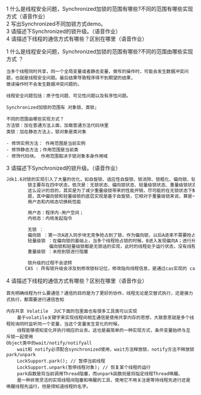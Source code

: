 1 什么是线程安全问题，Synchronized加锁的范围有哪些?不同的范围有哪些实现方式（语音作业）<br/>
2 写出Synchronized不同加锁方式demo。<br/>
3 请描述下Synchronized的锁升级。（语音作业）<br/>
4 请描述下线程的通信方式有哪些？区别在哪里（语音作业）<br/>

1 什么是线程安全问题，Synchronized加锁的范围有哪些?不同的范围由哪些实现方式 ？<br/>

```
当多个线程同时共享，同一个全局变量或者静态变量，做写的操作时，可能会发生数据冲突问题，也就是线程安全问题。最后结果导致程序得不到期望的结果，
做读操作时不会发生数据冲突问题的。 

线程安全问题包括：原子性问题、可见性问题以及有序性问题。

Synchronized加锁的范围有 对象锁、类锁;

不同的范围由哪些实现方式？
方法锁：加在普通方法上面，加载普通方法代码块里
类锁：加在静态方法上，锁对象是类对象

- 修饰实例方法： 作用范围是当前实例
- 修饰静态方法；作用范围是当前类
- 修饰代码块。 作用范围取决于锁对象本身作用域
```

3 请描述下Synchronized的锁升级。（语音作业）<br/>

```txt
Jdk1.6对锁的实现引入了大量的优化，如自旋锁、适应性自旋锁、锁消除、锁粗化、偏向锁、轻量级锁等技术来减少锁操作的开销。
        锁主要存在四中状态，依次是：无锁状态、偏向锁状态、轻量级锁状态、重量级锁状态，他们会随着竞争的激烈而逐渐升级。
        这么设计的目的，其实是为了减少重量级锁带来的性能开销，尽可能的在无锁状态下解决线程并发问
        题，其中偏向锁和轻量级锁的底层实现是基于自旋锁，它相对于重量级锁来说，算是一种无锁的实现。
        用户态和内核态切换耗性能
        
        用户态：程序内-用户空间；
        内核态：内核发起指令
        
        无锁 ：
        偏向锁 ：第一次A进入同步块无竞争抢占到了锁，作为偏向锁，以后A进来不需要抢占锁，直接获得锁执行。实际应用默认延迟开启或关闭
        轻量级锁 ：在偏向锁的基础上，当多个线程抢占锁的时候，B进入发现偏向A；进行升级到轻量级锁。通过自旋来解决
                偏向锁和轻量级锁都是无锁话的实现，此时的线程处于运行状态，没有线程阻塞
        重量级锁 ：未抢到锁进行阻塞
        
        锁升级的过程不会逆转
       CAS : 所有锁升级会涉及到修改锁标记位，修改指向线程信息，是通过cas实现的 cas底层还是会用到cpu层面的锁
```

4 请描述下线程的通信方式有哪些？区别在哪里（语音作业）<br/>

```text
首先明确线程为什么要通信？通信的目的是为了更好的协作，线程无论是交替式执行，还是接力式执行，都需要进行通信告知

内存共享 Volatile  JUC下面的包里面也有很多工具类可以实现
    基于volatile关键字来实现线程间相互通信是使用共享内存的思想，大致意思就是多个线程轮询同时监听同一个变量，当这个变量发生变化的时候，
    线程能够感知变化并执行相应的业务。这也是最简单的一种实现方式，条件变量始终与互斥锁一起使用
Object类中的wait/notify/notifyall 
    wait和 notify必须配合synchronized使用，wait方法释放锁，notify方法不释放锁
park/unpark
    LockSupport.park(); // 暂停当前线程
    LockSupport.unpark(暂停线程对象); // 恢复某个线程的运行
    park函数是将当前调用Thread阻塞，而unpark函数则是将指定线程Thread唤醒。
    是一种非常灵活的实现线程间阻塞和唤醒的工具，使用它不用关注是等待线程先进行还是唤醒线程先运行，但是得知道线程的名字。
```